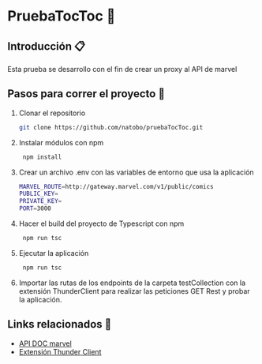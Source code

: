 # PruebaTocToc 🚀

## Introducción 📋
Esta prueba se desarrollo con el fin de crear un proxy al API de marvel 

## Pasos para correr el proyecto 🦾

1. Clonar el repositorio

    ```bash
    git clone https://github.com/natobo/pruebaTocToc.git
    ```
2. Instalar módulos con npm

    ```bash
     npm install
    ```
3. Crear un archivo .env con las variables de entorno que usa la aplicación
    ```bash
    MARVEL_ROUTE=http://gateway.marvel.com/v1/public/comics
    PUBLIC_KEY=
    PRIVATE_KEY=
    PORT=3000
    ```
4. Hacer el build del proyecto de Typescript con npm
    ```bash
     npm run tsc
    ```
5. Ejecutar la aplicación
    ```bash
     npm run tsc
    ```
6. Importar las rutas de los endpoints de la carpeta testCollection con la extensión ThunderClient para realizar las peticiones GET Rest y probar la aplicación.
   
## Links relacionados 📖
- [API DOC marvel](https://developer.marvel.com/docs#!/public/getComicIndividual_get_7)
- [Extensión Thunder Client](https://www.thunderclient.com/)

